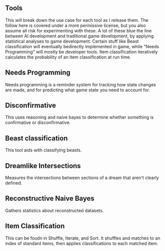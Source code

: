 ## Tools
This will break down the use case for each tool as I release them. The follow here is covered under a more permissive license, but you also assume all risk for experimenting with these. A lot of these blue the line between AI development and traditional game development, by applying statistical analyses to game development. Certain stuff like Beast classification will eventually bedirectly implemented in game, while "Needs Programming" will mostly be developer tools. Item classification iteratively calculates the probability of an item classification at run time.

## Needs Programming
Needs programming is a reminder system for tracking how state changes are made, and for predicting what game state you need to account for.

## Disconfirmative
This uses reasoning and naive bayes to determine whether something is confirmative or disconfirmative.

## Beast classification
This tool aids with classifying beasts.

## Dreamlike Intersections
Measures the intersections between sections of a dream that aren't clearly defined.

## Reconstructive Naive Bayes
Gathers statistics about reconstructed datasets.

## Item Classification
This can be foudn in Shuffle, Iterate, and Sort. It shuffles and matches to an index of standard items, then applies classifications to each matched item.
